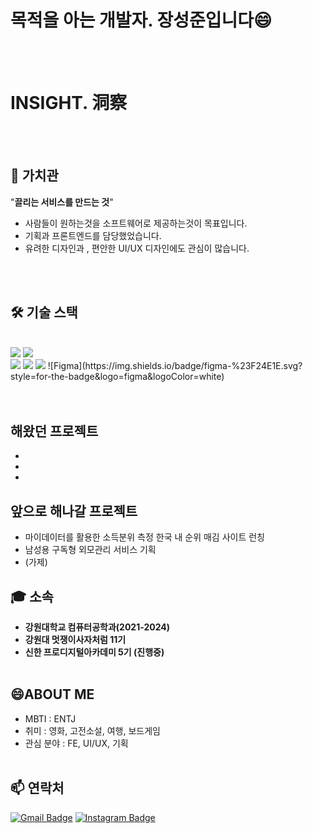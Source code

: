 




  <h1>목적을 아는 개발자. 장성준입니다😄</h1>
  <br><br>



# INSIGHT. 洞察

<br><br>

## 🤔 가치관
"**끌리는 서비스를 만드는 것**"

- 사람들이 원하는것을 소프트웨어로 제공하는것이 목표입니다.
- 기획과 프론트엔드를 담당했었습니다.
- 유려한 디자인과 , 편안한 UI/UX 디자인에도 관심이 많습니다.

<br><br>
  









## 🛠️ 기술 스택
<br>
<div>
  <img src="https://img.shields.io/badge/HTML5-%23E34F26.svg?&style=for-the-badge&logo=html5&logoColor=white" />
  <img src="https://img.shields.io/badge/CSS3-%231572B6.svg?&style=for-the-badge&logo=css3&logoColor=white" />
  <br>
  <img src="https://img.shields.io/badge/JavaScript-%23F7DF1E.svg?&style=for-the-badge&logo=javascript&logoColor=black" />
  <img src="https://img.shields.io/badge/Python-%233776AB.svg?&style=for-the-badge&logo=python&logoColor=white" />
  <img src="https://img.shields.io/badge/C++-%2300599C.svg?&style=for-the-badge&logo=c%2B%2B&logoColor=white" />
  ![Figma](https://img.shields.io/badge/figma-%23F24E1E.svg?style=for-the-badge&logo=figma&logoColor=white)
</div>
<br><br>

## 해왔던 프로젝트

-
-
-





## 앞으로 해나갈 프로젝트

- 마이데이터를 활용한 소득분위 측정 한국 내 순위 매김 사이트 런칭
- 남성용 구독형 외모관리 서비스 기획
- (가제)








## 🎓 소속

- **강원대학교 컴퓨터공학과(2021-2024)**
- **강원대 멋쟁이사자처럼 11기**
- **신한 프로디지털아카데미 5기 (진행중)**
<br><br>


## 😄ABOUT ME

- MBTI : ENTJ
- 취미 : 영화, 고전소설, 여행, 보드게임
- 관심 분야 : FE, UI/UX, 기획 
<br><br>


## 📫 연락처

[![Gmail Badge](https://img.shields.io/badge/-betatest0710@gmail.com-D14836?style=flat-square&logo=Gmail&logoColor=white&link=mailto:betatest0710@gmail.com)](mailto:betatest0710@gmail.com)
[![Instagram Badge](https://img.shields.io/badge/-_J2Jayy-E4405F?style=flat-square&logo=Instagram&logoColor=white&link=https://www.instagram.com/j2jayyy/)](https://www.instagram.com/j2jayyy/)
